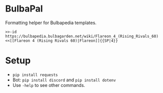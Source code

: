 # BulbaPal

Formatting helper for Bulbapedia templates.

```
>>-id https://bulbapedia.bulbagarden.net/wiki/Flareon_4_(Rising_Rivals_60)
<<[[Flareon 4 (Rising Rivals 60)|Flareon]]{{SP|4}}
```

# Setup

- `pip install requests`
- Bot: `pip install discord` and `pip install dotenv`
- Use `-help` to see other commands.
